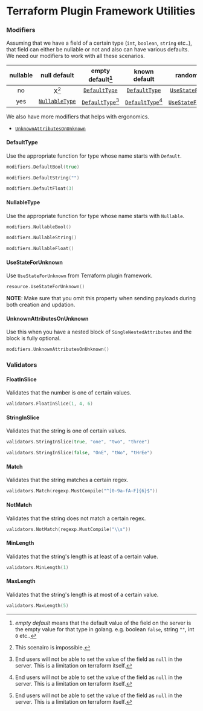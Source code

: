 # Terraform Plugin Framework Utilities

### Modifiers

Assuming that we have a field of a certain type (`int`, `boolean`, `string` etc..), that field can either be nullable or not and also can have various defaults. We need our modifiers to work with all these scenarios.

| nullable |    null default    |   empty default[^1]   |     known default     |        random default        |
| :------: | :----------------: | :-------------------: | :-------------------: | :--------------------------: |
|    no    |       X[^2]        |   [`DefaultType`][]   |   [`DefaultType`][]   |   [`UseStateForUnknown`][]   |
|   yes    | [`NullableType`][] | [`DefaultType`][][^3] | [`DefaultType`][][^3] | [`UseStateForUnknown`][][^3] |

[^1]: _empty default_ means that the default value of the field on the server is the empty value for that type in golang. e.g. boolean `false`, string `""`, int `0` etc..
[^2]: This scenairo is impossible.
[^3]: End users will not be able to set the value of the field as `null` in the server. This is a limitation on terraform itself.

We also have more modifiers that helps with ergonomics.

* [`UnknownAttributesOnUnknown`][]

[`UnknownAttributesOnUnknown`]: #unknownattributesonunknown
[`DefaultType`]: #defaulttype
[`NullableType`]: #nullabletype
[`UseStateForUnknown`]: #usestateforunknown

#### DefaultType

Use the appropriate function for type whose name starts with `Default`.

```go
modifiers.DefaultBool(true)

modifiers.DefaultString("")

modifiers.DefaultFloat(3)
```

#### NullableType

Use the appropriate function for type whose name starts with `Nullable`.

```go
modifiers.NullableBool()

modifiers.NullableString()

modifiers.NullableFloat()
```

#### UseStateForUnknown

Use `UseStateForUnknown` from Terraform plugin framework.

```go
resource.UseStateForUnknown()
```

**NOTE**: Make sure that you omit this property when sending payloads during both creation and updation.

#### UnknownAttributesOnUnknown

Use this when you have a nested block of `SingleNestedAttributes` and the block is fully optional.

```go
modifiers.UnknownAttributesOnUnknown()
```

### Validators

#### FloatInSlice

Validates that the number is one of certain values.

```go
validators.FloatInSlice(1, 4, 6)
```

#### StringInSlice

Validates that the string is one of certain values.

```go
validators.StringInSlice(true, "one", "two", "three")

validators.StringInSlice(false, "OnE", "tWo", "tHrEe")
```

#### Match

Validates that the string matches a certain regex.

```go
validators.Match(regexp.MustCompile("^[0-9a-fA-F]{6}$"))
```

#### NotMatch

Validates that the string does not match a certain regex.

```go
validators.NotMatch(regexp.MustCompile("\\s"))
```

#### MinLength

Validates that the string's length is at least of a certain value.

```go
validators.MinLength(1)
```

#### MaxLength

Validates that the string's length is at most of a certain value.

```go
validators.MaxLength(5)
```
